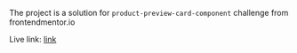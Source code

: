 The project is a solution for `product-preview-card-component` challenge from frontendmentor.io

Live link: [link](https://frontendmentor-kucherovvv-product-preview-card-component.netlify.app)
